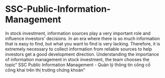 # SSC-Public-Information-Management
In stock investment, information sources play a very important role and influence investors' decisions. In an era where there is so much information that is easy to find, but what you want to find is very lacking. Therefore, it is extremely necessary to collect information from reliable sources to help investors get a good development direction. 
Understanding the importance of information management in stock investment, the team chooses the topic“ SSC Public Information Management - Quản lý thông tin công cố công 
khai trên thị trường chứng khoán”


